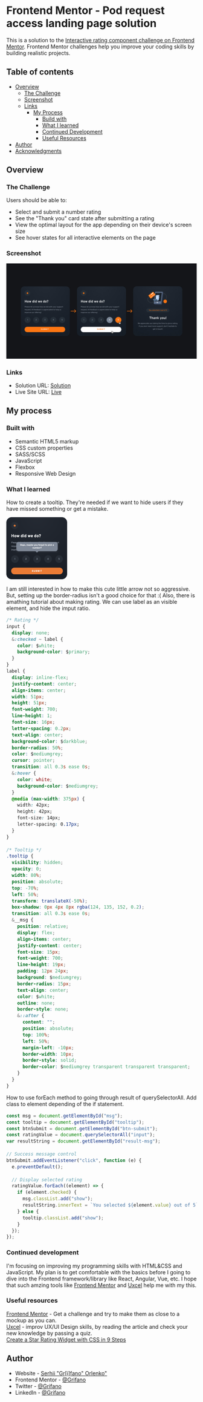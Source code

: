 # Frontend Mentor - Pod request access landing page solution

This is a solution to the [Interactive rating component challenge on Frontend Mentor](https://www.frontendmentor.io/challenges/interactive-rating-component-koxpeBUmI).
Frontend Mentor challenges help you improve your coding skills by building realistic projects.

## Table of contents

- [Overview](#overview)
  - [The Challenge](#the-challenge)
  - [Screenshot](#screenshot)
  - [Links](#links)
    - [My Process](#my-process)
      - [Build with](#built-with)
      - [What I learned](#what-i-learned)
      - [Continued Development](#continued-development)
      - [Useful Resources](#useful-resources)
- [Author](#author)
- [Acknowledgments](#acknowledgments)

## Overview

### The Challenge

Users should be able to:

- Select and submit a number rating
- See the "Thank you" card state after submitting a rating
- View the optimal layout for the app depending on their device's screen size
- See hover states for all interactive elements on the page

### Screenshot

![](./images/ScreenShot.jpg)

### Links

- Solution URL: [Solution]()
- Live Site URL: [Live](https://grifano.github.io/FM__Interactive-rating-component/)

## My process

### Built with

- Semantic HTML5 markup
- CSS custom properties
- SASS/SCSS
- JavaScript
- Flexbox
- Responsive Web Design

### What I learned

How to create a tooltip. They're needed if we want to hide users if they have missed something or get a mistake.

![](./images/tooltip.png)

I am still interested in how to make this cute little arrow not so aggressive. But, setting up the border-radius isn't a good choice for that :(
Also, there is amathing tutorial about making rating. We can use label as an visible element, and hide the imput ratio.

```css
/* Rating */
input {
  display: none;
  &:checked ~ label {
    color: $white;
    background-color: $primary;
  }
}
label {
  display: inline-flex;
  justify-content: center;
  align-items: center;
  width: 51px;
  height: 51px;
  font-weight: 700;
  line-height: 1;
  font-size: 16px;
  letter-spacing: 0.2px;
  text-align: center;
  background-color: $darkblue;
  border-radius: 50%;
  color: $mediumgrey;
  cursor: pointer;
  transition: all 0.3s ease 0s;
  &:hover {
    color: white;
    background-color: $mediumgrey;
  }
  @media (max-width: 375px) {
    width: 42px;
    height: 42px;
    font-size: 14px;
    letter-spacing: 0.17px;
  }
}

/* Tooltip */
.tooltip {
  visibility: hidden;
  opacity: 0;
  width: 80%;
  position: absolute;
  top: -70%;
  left: 50%;
  transform: translateX(-50%);
  box-shadow: 0px 4px 8px rgba(124, 135, 152, 0.2);
  transition: all 0.3s ease 0s;
  &__msg {
    position: relative;
    display: flex;
    align-items: center;
    justify-content: center;
    font-size: 15px;
    font-weight: 700;
    line-height: 19px;
    padding: 12px 24px;
    background: $mediumgrey;
    border-radius: 15px;
    text-align: center;
    color: $white;
    outline: none;
    border-style: none;
    &::after {
      content: "";
      position: absolute;
      top: 100%;
      left: 50%;
      margin-left: -10px;
      border-width: 10px;
      border-style: solid;
      border-color: $mediumgrey transparent transparent transparent;
    }
  }
}
```

How to use forEach method to going through result of querySelectorAll. Add class to element depending of the if statement.

```js
const msg = document.getElementById("msg");
const tooltip = document.getElementById("tooltip");
const btnSubmit = document.getElementById("btn-submit");
const ratingValue = document.querySelectorAll("input");
var resultString = document.getElementById("result-msg");

// Success message control
btnSubmit.addEventListener("click", function (e) {
  e.preventDefault();

  // Display selected rating
  ratingValue.forEach((element) => {
    if (element.checked) {
      msg.classList.add("show");
      resultString.innerText = `You selected ${element.value} out of 5`;
    } else {
      tooltip.classList.add("show");
    }
  });
});
```

### Continued development

I'm focusing on improving my programming skills with HTML&CSS and JavaScript. My plan is to get comfortable with the basics before I going to dive into the Frontend framework/library like React, Angular, Vue, etc.
I hope that such amzing tools like [Frontend Mentor](https://www.frontendmentor.io/) and [Uxcel](https://uxcel.com?invite=EE4PBID94EEH) help me with my this.

### Useful resources

[Frontend Mentor](https://www.frontendmentor.io/) - Get a challenge and try to make them as close to a mockup as you can.  
[Uxcel](https://uxcel.com?invite=EE4PBID94EEH) - improv UX/UI Design skills, by reading the article and check your new knowledge by passing a quiz.  
[Create a Star Rating Widget with CSS in 9 Steps](https://medium.com/codex/create-a-star-rating-widget-with-css-in-9-steps-fe323352dba4)

## Author

- Website - [Serhii "Gr[i]fano" Orlenko"](https://grifano.webflow.io/)
- Frontend Mentor - [@Grifano](https://www.frontendmentor.io/profile/Grifano)
- Twitter - [@Grifano](https://twitter.com/OrlenkoSerhii)
- LinkedIn - [@Grifano](https://www.linkedin.com/in/serhii-orlenko-44aaa4a3/)

<!-- ## Acknowledgments -->
